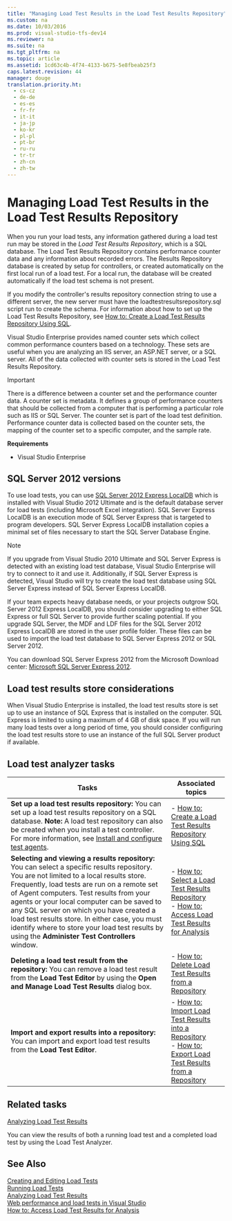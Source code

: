 ```yaml
---
title: "Managing Load Test Results in the Load Test Results Repository"
ms.custom: na
ms.date: 10/03/2016
ms.prod: visual-studio-tfs-dev14
ms.reviewer: na
ms.suite: na
ms.tgt_pltfrm: na
ms.topic: article
ms.assetid: 1cd63c4b-4f74-4133-b675-5e8fbeab25f3
caps.latest.revision: 44
manager: douge
translation.priority.ht: 
  - cs-cz
  - de-de
  - es-es
  - fr-fr
  - it-it
  - ja-jp
  - ko-kr
  - pl-pl
  - pt-br
  - ru-ru
  - tr-tr
  - zh-cn
  - zh-tw
---
```

# Managing Load Test Results in the Load Test Results Repository
When you run your load tests, any information gathered during a load test run may be stored in the *Load Test Results Repository*, which is a SQL database. The Load Test Results Repository contains performance counter data and any information about recorded errors. The Results Repository database is created by setup for controllers, or created automatically on the first local run of a load test. For a local run, the database will be created automatically if the load test schema is not present.  
  
 If you modify the controller's results repository connection string to use a different server, the new server must have the loadtestresultsrepository.sql script run to create the schema. For information about how to set up the Load Test Results Repository, see [How to: Create a Load Test Results Repository Using SQL](../dv_TeamTestALM/How-to--Create-a-Load-Test-Results-Repository-Using-SQL.md).  
  
 Visual Studio Enterprise provides named counter sets which collect common performance counters based on a technology. These sets are useful when you are analyzing an IIS server, an ASP.NET server, or a SQL server. All of the data collected with counter sets is stored in the Load Test Results Repository.  
  
> [!IMPORTANT]
>  There is a difference between a counter set and the performance counter data. A counter set is metadata. It defines a group of performance counters that should be collected from a computer that is performing a particular role such as IIS or SQL Server. The counter set is part of the load test definition. Performance counter data is collected based on the counter sets, the mapping of the counter set to a specific computer, and the sample rate.  
  
 **Requirements**  
  
-   Visual Studio Enterprise  
  
## SQL Server 2012 versions  
 To use load tests, you can use [SQL Server 2012 Express LocalDB](http://msdn.microsoft.com/library/hh510202.aspx) which is installed with Visual Studio 2012 Ultimate and is the default database server for load tests (including Microsoft Excel integration). SQL Server Express LocalDB is an execution mode of SQL Server Express that is targeted to program developers. SQL Server Express LocalDB installation copies a minimal set of files necessary to start the SQL Server Database Engine.  
  
> [!NOTE]
>  If you upgrade from Visual Studio 2010 Ultimate and SQL Server Express is detected with an existing load test database, Visual Studio Enterprise will try to connect to it and use it. Additionally, if SQL Server Express is detected, Visual Studio will try to create the load test database using SQL Server Express instead of SQL Server Express LocalDB.  
  
 If your team expects heavy database needs, or your projects outgrow SQL Server 2012 Express LocalDB, you should consider upgrading to either SQL Express or full SQL Server to provide further scaling potential. If you upgrade SQL Server, the MDF and LDF files for the SQL Server 2012 Express LocalDB are stored in the user profile folder. These files can be used to import the load test database to SQL Server Express 2012 or SQL Server 2012.  
  
 You can download SQL Server Express 2012 from the Microsoft Download center: [Microsoft SQL Server Express 2012](http://www.microsoft.com/download/details.aspx?id=29062).  
  
## Load test results store considerations  
 When Visual Studio Enterprise is installed, the load test results store is set up to use an instance of SQL Express that is installed on the computer. SQL Express is limited to using a maximum of 4 GB of disk space. If you will run many load tests over a long period of time, you should consider configuring the load test results store to use an instance of the full SQL Server product if available.  
  
## Load test analyzer tasks  
  
|Tasks|Associated topics|  
|-----------|-----------------------|  
|**Set up a load test results repository:** You can set up a load test results repository on a SQL database. **Note:**  A load test repository can also be created when you install a test controller. For more information, see [Install and configure test agents](../dv_TeamTestALM/Install-and-configure-test-agents.md).|-   [How to: Create a Load Test Results Repository Using SQL](../dv_TeamTestALM/How-to--Create-a-Load-Test-Results-Repository-Using-SQL.md)|  
|**Selecting and viewing a results repository:** You can select a specific results repository. You are not limited to a local results store. Frequently, load tests are run on a remote set of Agent computers. Test results from your agents or your local computer can be saved to any SQL server on which you have created a load test results store. In either case, you must identify where to store your load test results by using the **Administer Test Controllers** window.|-   [How to: Select a Load Test Results Repository](../dv_TeamTestALM/How-to--Select-a-Load-Test-Results-Repository.md)<br />-   [How to: Access Load Test Results for Analysis](../dv_TeamTestALM/How-to--Access-Load-Test-Results-for-Analysis.md)|  
|**Deleting a load test result from the repository:** You can remove a load test result from the **Load Test Editor** by using the **Open and Manage Load Test Results** dialog box.|-   [How to: Delete Load Test Results from a Repository](../dv_TeamTestALM/How-to--Delete-Load-Test-Results-from-a-Repository.md)|  
|**Import and export results into a repository:** You can import and export load test results from the **Load Test Editor**.|-   [How to: Import Load Test Results into a Repository](../dv_TeamTestALM/How-to--Import-Load-Test-Results-into-a-Repository.md)<br />-   [How to: Export Load Test Results from a Repository](../dv_TeamTestALM/How-to--Export-Load-Test-Results-from-a-Repository.md)|  
  
## Related tasks  
 [Analyzing Load Test Results](../dv_TeamTestALM/Analyzing-Load-Test-Results-Using-the-Load-Test-Analyzer.md)  
  
 You can view the results of both a running load test and a completed load test by using the Load Test Analyzer.  
  
## See Also  
 [Creating and Editing Load Tests](assetId:///e2985d15-60a7-4177-93b4-f986c2936337)   
 [Running Load Tests](../Topic/Running%20Load%20Tests.md)   
 [Analyzing Load Test Results](../dv_TeamTestALM/Analyzing-Load-Test-Results-Using-the-Load-Test-Analyzer.md)   
 [Web performance and load tests in Visual Studio](../Topic/Web%20performance%20and%20load%20tests%20in%20Visual%20Studio.md)   
 [How to: Access Load Test Results for Analysis](../dv_TeamTestALM/How-to--Access-Load-Test-Results-for-Analysis.md)